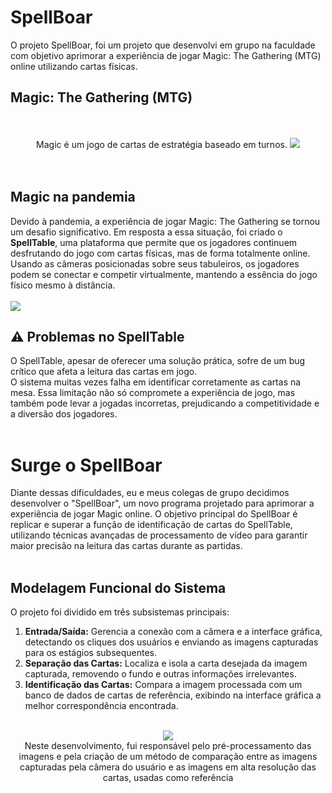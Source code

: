<h1>SpellBoar</h1>
O projeto SpellBoar, foi um projeto que desenvolvi em grupo na faculdade com objetivo aprimorar a experiência de jogar Magic: The Gathering (MTG) online utilizando cartas físicas.

<h2>Magic: The Gathering (MTG)</h2>
<br></br>
<div align="center">
Magic é um jogo de cartas de estratégia baseado em turnos.
<img src="https://github.com/user-attachments/assets/a480e6ec-28d7-437c-8560-ef33e76757ea"></div>
<br></br>
<h2>Magic na pandemia</h2>
Devido à pandemia, a experiência de jogar Magic: The Gathering se tornou um desafio significativo. Em resposta a essa situação, foi criado o <b>SpellTable</b>, uma plataforma que permite que os jogadores continuem desfrutando do jogo com cartas físicas, mas de forma totalmente online. Usando as câmeras posicionadas sobre seus tabuleiros, os jogadores podem se conectar e competir virtualmente, mantendo a essência do jogo físico mesmo à distância.
<br></br>


<img src="https://github.com/user-attachments/assets/4a1edfa7-d9f9-4909-991b-f0c405c33857">

<h2>⚠️ Problemas no SpellTable</h2>
O SpellTable, apesar de oferecer uma solução prática, sofre de um bug crítico que afeta a leitura das cartas em jogo.<br>
O sistema muitas vezes falha em identificar corretamente as cartas na mesa. Essa limitação não só compromete a experiência de jogo, mas também pode levar a jogadas incorretas, prejudicando a competitividade e a diversão dos jogadores.
<br></br>
<h1>Surge o SpellBoar</h1>
Diante dessas dificuldades, eu e meus colegas de grupo decidimos desenvolver o "SpellBoar", um novo programa projetado para aprimorar a experiência de jogar Magic online.
O objetivo principal do SpellBoar é replicar e superar a função de identificação de cartas do SpellTable, utilizando técnicas avançadas de processamento de vídeo para garantir maior precisão na leitura das cartas durante as partidas.
<br></br>

<h2>Modelagem Funcional do Sistema</h2>
<p>O projeto foi dividido em três subsistemas principais:</p>
<ol>
    <li><strong>Entrada/Saída:</strong> Gerencia a conexão com a câmera e a interface gráfica, detectando os cliques dos usuários e enviando as imagens capturadas para os estágios subsequentes.</li>
    <li><strong>Separação das Cartas:</strong> Localiza e isola a carta desejada da imagem capturada, removendo o fundo e outras informações irrelevantes.</li>
    <li><strong>Identificação das Cartas:</strong> Compara a imagem processada com um banco de dados de cartas de referência, exibindo na interface gráfica a melhor correspondência encontrada.</li>
</ol>
<br>
<div align="center"><img src="https://github.com/user-attachments/assets/bb04ecd3-7f3c-4a18-b257-d7162bcfd8ff">
<br>
Neste desenvolvimento, fui responsável pelo pré-processamento das imagens e pela criação de um método de comparação entre as imagens capturadas pela câmera do usuário e as imagens em alta resolução das cartas, usadas como referência</div>

